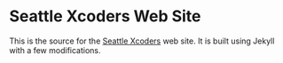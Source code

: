 # Seattle Xcoders Web Site

This is the source for the [Seattle Xcoders](http://seattlexcoders.org) web site. It is built using Jekyll with a few modifications.